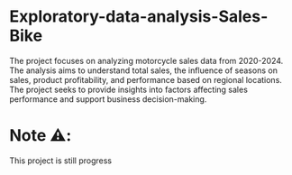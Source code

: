 # Exploratory-data-analysis-Sales-Bike
The project focuses on analyzing motorcycle sales data from 2020-2024. The analysis aims to understand total sales, the influence of seasons on sales, product profitability, and performance based on regional locations. The project seeks to provide insights into factors affecting sales performance and support business decision-making.

# Note ⚠️:
This project is still progress
